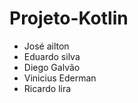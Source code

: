 # Projeto-Kotlin

 - José ailton
 - Eduardo silva
 - Diego Galvão
 - Vinicius Ederman
 - Ricardo lira
